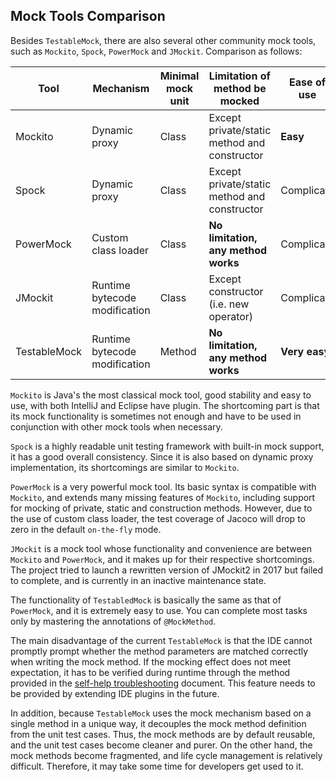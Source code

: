 Mock Tools Comparison
---

Besides `TestableMock`, there are also several other community mock tools, such as `Mockito`, `Spock`, `PowerMock` and `JMockit`. Comparison as follows:

|  Tool        | Mechanism                     | Minimal mock unit | Limitation of method be mocked               | Ease of use   | IDE support   |
|  ----        | ----                          | ----              | ----                                         | ----          | ----          |
| Mockito      | Dynamic proxy                 | Class             | Except private/static method and constructor | **Easy**      | **Very well** |
| Spock        | Dynamic proxy                 | Class             | Except private/static method and constructor | Complicate    | Just so so    |
| PowerMock    | Custom class loader           | Class             | **No limitation, any method works**          | Complicate    | **Good**      |
| JMockit      | Runtime bytecode modification | Class             | Except constructor (i.e. new operator)       | Complicate    | Just so so    |
| TestableMock | Runtime bytecode modification | Method            | **No limitation, any method works**          | **Very easy** | Just so so    |

`Mockito` is Java's the most classical mock tool, good stability and easy to use, with both IntelliJ and Eclipse have plugin. The shortcoming part is that its mock functionality is sometimes not enough and have to be used in conjunction with other mock tools when necessary.

`Spock` is a highly readable unit testing framework with built-in mock support, it has a good overall consistency. Since it is also based on dynamic proxy implementation, its shortcomings are similar to `Mockito`.

`PowerMock` is a very powerful mock tool. Its basic syntax is compatible with `Mockito`, and extends many missing features of `Mockito`, including support for mocking of private, static and construction methods. However, due to the use of custom class loader, the test coverage of Jacoco will drop to zero in the default `on-the-fly` mode.

`JMockit` is a mock tool whose functionality and convenience are between `Mockito` and `PowerMock`, and it makes up for their respective shortcomings. The project tried to launch a rewritten version of JMockit2 in 2017 but failed to complete, and is currently in an inactive maintenance state.

The functionality of `TestabledMock` is basically the same as that of `PowerMock`, and it is extremely easy to use. You can complete most tasks only by mastering the annotations of `@MockMethod`.

The main disadvantage of the current `TestableMock` is that the IDE cannot promptly prompt whether the method parameters are matched correctly when writing the mock method. If the mocking effect does not meet expectation, it has to be verified during runtime through the method provided in the [self-help troubleshooting](en-us/doc/troubleshooting.md) document. This feature needs to be provided by extending IDE plugins in the future.

In addition, because `TestableMock` uses the mock mechanism based on a single method in a unique way, it decouples the mock method definition from the unit test cases. Thus, the mock methods are by default reusable, and the unit test cases become cleaner and purer. On the other hand, the mock methods become fragmented, and life cycle management is relatively difficult. Therefore, it may take some time for developers get used to it.
